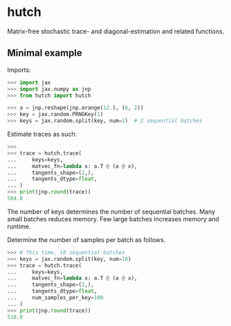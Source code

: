 # hutch
Matrix-free stochastic trace- and diagonal-estimation and related functions.


## Minimal example

Imports:
```python
>>> import jax
>>> import jax.numpy as jnp
>>> from hutch import hutch

>>> a = jnp.reshape(jnp.arange(12.), (6, 2))
>>> key = jax.random.PRNGKey(1)
>>> keys = jax.random.split(key, num=2)  # 2 sequential batches

```


Estimate traces as such:
```python
>>> 
>>> trace = hutch.trace(
...     keys=keys,
...     matvec_fn=lambda x: a.T @ (a @ x), 
...     tangents_shape=(2,), 
...     tangents_dtype=float, 
... )
>>> print(jnp.round(trace))
504.0

```
The number of keys determines the number of sequential batches.
Many small batches reduces memory.
Few large batches increases memory and runtime.

Determine the number of samples per batch as follows.

```python
>>> # This time, 10 sequential batches
>>> keys = jax.random.split(key, num=10)  
>>> trace = hutch.trace(
...     keys=keys,
...     matvec_fn=lambda x: a.T @ (a @ x), 
...     tangents_shape=(2,), 
...     tangents_dtype=float, 
...     num_samples_per_key=100
... )
>>> print(jnp.round(trace))
510.0

```
